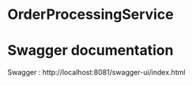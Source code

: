 # OrderProcessingService

# Swagger documentation

Swagger : http://localhost:8081/swagger-ui/index.html